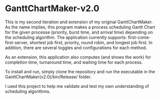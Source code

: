 # GanttChartMaker-v2.0
This is my second iteration and extension of my original GanttChartMaker. As the name implies, this program makes a process scheduling Gantt Chart for the given processe (priority, burst time, and arrival time) depending on the scheduling algorithm. The application currently supports: first-come-first-server, shortest job first, priority, round robin, and longest job first. In addition, there are several toggles and configurations for each method.

As an extension, this application also computes (and shows the work) for completion time, turnaround time, and waiting time for each process.

To install and run, simply clone the repository and run the executable in the GanttChartMaker(v2.0)/bin/Release/ folder.

I used this project to help me validate and test my own understanding of scheduling algorithms.

